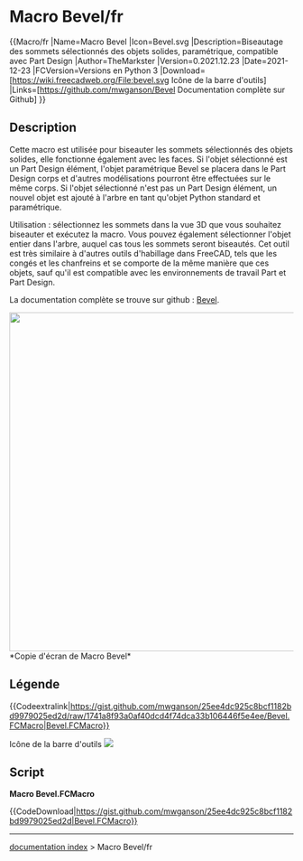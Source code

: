 # Macro Bevel/fr
{{Macro/fr
|Name=Macro Bevel
|Icon=Bevel.svg
|Description=Biseautage des sommets sélectionnés des objets solides, paramétrique, compatible avec Part Design
|Author=TheMarkster
|Version=0.2021.12.23
|Date=2021-12-23
|FCVersion=Versions en Python 3
|Download=[https://wiki.freecadweb.org/File:bevel.svg Icône de la barre d'outils]
|Links=[https://github.com/mwganson/Bevel Documentation complète sur Github]
}}

## Description

Cette macro est utilisée pour biseauter les sommets sélectionnés des objets solides, elle fonctionne également avec les faces. Si l\'objet sélectionné est un Part Design élément, l\'objet paramétrique Bevel se placera dans le Part Design corps et d\'autres modélisations pourront être effectuées sur le même corps. Si l\'objet sélectionné n\'est pas un Part Design élément, un nouvel objet est ajouté à l\'arbre en tant qu\'objet Python standard et paramétrique.

Utilisation : sélectionnez les sommets dans la vue 3D que vous souhaitez biseauter et exécutez la macro. Vous pouvez également sélectionner l\'objet entier dans l\'arbre, auquel cas tous les sommets seront biseautés. Cet outil est très similaire à d\'autres outils d\'habillage dans FreeCAD, tels que les congés et les chanfreins et se comporte de la même manière que ces objets, sauf qu\'il est compatible avec les environnements de travail Part et Part Design.

La documentation complète se trouve sur github : [Bevel](https://github.com/mwganson/Bevel).

<img alt="" src=images/bevel_scr.png  style="width:600px;"> 
*Copie d'écran de Macro Bevel‎*

## Légende


{{Codeextralink|https://gist.github.com/mwganson/25ee4dc925c8bcf1182bd9979025ed2d/raw/1741a8f93a0af40dcd4f74dca33b106446f5e4ee/Bevel.FCMacro|Bevel.FCMacro}}

Icône de la barre d\'outils ![](images/Bevel.svg )

## Script

**Macro Bevel.FCMacro**


{{CodeDownload|https://gist.github.com/mwganson/25ee4dc925c8bcf1182bd9979025ed2d|Bevel.FCMacro}}

---
[documentation index](../README.md) > Macro Bevel/fr
